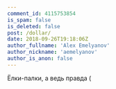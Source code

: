 ```yaml
---
comment_id: 4115753854
is_spam: false
is_deleted: false
post: /dollar/
date: 2018-09-26T19:18:06Z
author_fullname: 'Alex Emelyanov'
author_nickname: 'aemelyanov'
author_is_anon: false
---
```


<p>Ёлки-палки, а ведь правда (</p>
